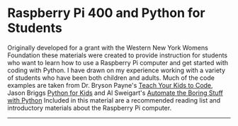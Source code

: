 # Raspberry Pi 400 and Python for Students

Originally developed for a grant with the Western New York Womens Foundation these materials were created to provide instruction for students who want to learn how to use a Raspberry Pi computer and get started with coding with Python. I have drawn on my experience working with a variety of students who have been both children and adults. Much of the code examples are taken from Dr. Bryson Payne's [Teach Your Kids to Code](http://teachyourkidstocode.com/), Jason Briggs [Python for Kids](https://nostarch.com/pythonforkids) and Al Sweigart's [Automate the Boring Stuff with Python](https://automatetheboringstuff.com/)
Included in this material are a recommended reading list and introductory materials about the Raspberry Pi computer. 
****
